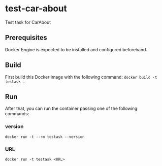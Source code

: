 # test-car-about
Test task for CarAbout

## Prerequisites
Docker Engine is expected to be installed and configured beforehand.

## Build
First build this Docker image with the following command:
`docker build -t testask .`

## Run
After that, you can run the container passing one of the following commands:

### version
`docker run -t --rm testask --version`

### URL
`docker run -t testask <URL>`
